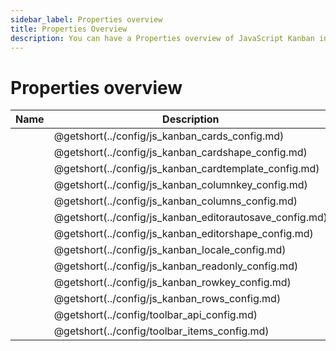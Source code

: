 ```yaml
---
sidebar_label: Properties overview
title: Properties Overview
description: You can have a Properties overview of JavaScript Kanban in the documentation of the DHTMLX JavaScript Kanban library. Browse developer guides and API reference, try out code examples and live demos, and download a free 30-day evaluation version of DHTMLX Kanban.
---
```


# Properties overview

| Name                                                       | Description                                              |
| -----------------------------------------------------------| ---------------------------------------------------------|
| [](../config/js_kanban_cards_config.md)                   | @getshort(../config/js_kanban_cards_config.md)          |
| [](../config/js_kanban_cardshape_config.md)               | @getshort(../config/js_kanban_cardshape_config.md)      |
| [](../config/js_kanban_cardtemplate_config.md)            | @getshort(../config/js_kanban_cardtemplate_config.md)   |
| [](../config/js_kanban_columnkey_config.md)               | @getshort(../config/js_kanban_columnkey_config.md)      |
| [](../config/js_kanban_columns_config.md)                 | @getshort(../config/js_kanban_columns_config.md)        |
| [](../config/js_kanban_editorautosave_config.md)          | @getshort(../config/js_kanban_editorautosave_config.md) |
| [](../config/js_kanban_editorshape_config.md)             | @getshort(../config/js_kanban_editorshape_config.md)    |
| [](../config/js_kanban_locale_config.md)                  | @getshort(../config/js_kanban_locale_config.md)         |
| [](../config/js_kanban_readonly_config.md)                | @getshort(../config/js_kanban_readonly_config.md)       |
| [](../config/js_kanban_rowkey_config.md)                  | @getshort(../config/js_kanban_rowkey_config.md)         |
| [](../config/js_kanban_rows_config.md)                    | @getshort(../config/js_kanban_rows_config.md)           |
| [](../config/toolbar_api_config.md)                       | @getshort(../config/toolbar_api_config.md)              |
| [](../config/toolbar_items_config.md)                     | @getshort(../config/toolbar_items_config.md)            |
